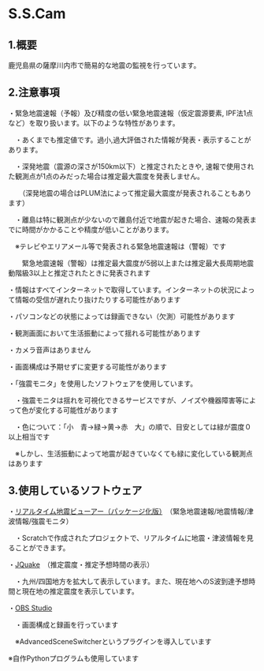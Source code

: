 # S.S.Cam

## 1.概要
鹿児島県の薩摩川内市で簡易的な地震の監視を行っています。

## 2.注意事項
・緊急地震速報（予報）及び精度の低い緊急地震速報（仮定震源要素, IPF法1点など）を取り扱います。以下のような特性があります。

　・あくまでも推定値です。過小,過大評価された情報が発表・表示することがあります。
 
　・深発地震（震源の深さが150km以下）と推定されたときや, 速報で使用された観測点が1点のみだった場合は推定最大震度を発表しません。
 
　　（深発地震の場合はPLUM法によって推定最大震度が発表されることもあります）
  
　・離島は特に観測点が少ないので離島付近で地震が起きた場合、速報の発表までに時間がかかることや精度が低いことがあります。

　※テレビやエリアメール等で発表される緊急地震速報は（警報）です

　　緊急地震速報（警報）は推定最大震度が5弱以上または推定最大長周期地震動階級3以上と推定されたときに発表されます

・情報はすべてインターネットで取得しています。インターネットの状況によって情報の受信が遅れたり抜けたりする可能性があります

・パソコンなどの状態によっては録画できない（欠測）可能性があります

・観測画面において生活振動によって揺れる可能性があります

・カメラ音声はありません

・画面構成は予期せずに変更する可能性があります

・「強震モニタ」を使用したソフトウェアを使用しています。

　・強震モニタは揺れを可視化できるサービスですが、ノイズや機器障害等によって色が変化する可能性があります
 
　・色について：「小　青→緑→黄→赤　大」の順で、目安としては緑が震度０以上相当です
 
 　※しかし、生活振動によって地震が起きていなくても緑に変化している観測点はあります

## 3.使用しているソフトウェア

・[リアルタイム地震ビューアー（パッケージ化版）](https://kotoho7.github.io/scratch-realtime-earthquake-viewer-page/)　（緊急地震速報/地震情報/津波情報/強震モニタ）

　・Scratchで作成されたプロジェクトで、リアルタイムに地震・津波情報を見ることができます。

・[JQuake](https://jquake.net/)　（推定震度・推定予想時間の表示）

　・九州/四国地方を拡大して表示しています。また、現在地へのS波到達予想時間と現在地の推定震度を表示しています。

・[OBS Studio](https://obsproject.com)

　・画面構成と録画を行っています

　※AdvancedSceneSwitcherというプラグインを導入しています

※自作Pythonプログラムも使用しています
